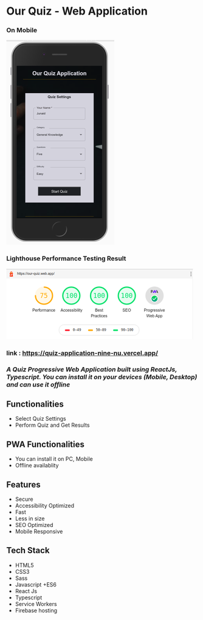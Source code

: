 # Our Quiz - Web Application



### On Mobile

<img src="./projectImages/mobile.png"/>

### Lighthouse Performance Testing Result

<img src="./projectImages/lighthouse.png"/>

### link : https://quiz-application-nine-nu.vercel.app/


### _A Quiz Progressive Web Application built using ReactJs, Typescript. You can install it on your devices (Mobile, Desktop) and can use it offline_

## Functionalities

- Select Quiz Settings
- Perform Quiz and Get Results

## PWA Functionalities

- You can install it on PC, Mobile
- Offline availablity

## Features

- Secure
- Accessibility Optimized
- Fast
- Less in size
- SEO Optimized
- Mobile Responsive


## Tech Stack

- HTML5
- CSS3
- Sass
- Javascript +ES6
- React Js
- Typescript
- Service Workers
- Firebase hosting

